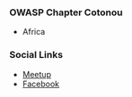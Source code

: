 ### OWASP Chapter Cotonou 
* Africa

### Social Links
* [Meetup](https://www.meetup.com/owasp-cotonou-chapter/)
* [Facebook](https://www.facebook.com/OWASPCotonou)
